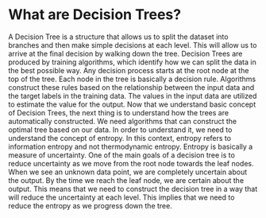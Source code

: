 # What are Decision Trees? 

A Decision Tree is a structure that allows us to split the dataset into branches and then make simple decisions at each level. This will allow us to arrive at the final decision by walking down the tree. Decision Trees are produced by training algorithms, which identify how we can split the data in the best possible way. Any decision process starts at the root node at the top of the tree. Each node in the tree is basically a decision rule. Algorithms construct these rules based on the relationship between the input data and the target labels in the training data. The values in the input data are utilized to estimate the value for the output. Now that we understand basic concept of Decision Trees, the next thing is to understand how the trees are automatically constructed. We need algorithms that can construct the optimal tree based on our data. In order to understand it, we need to understand the concept of entropy. In this context, entropy refers to information entropy and not thermodynamic entropy. Entropy is basically a measure of uncertainty. One of the main goals of a decision tree is to reduce uncertainty as we move from the root node towards the leaf nodes. When we see an unknown data point, we are completely uncertain about the output. By the time we reach the leaf node, we are certain about the output. This means that we need to construct the decision tree in a way that will reduce the uncertainty at each level. This implies that we need to reduce the entropy as we progress down the tree.